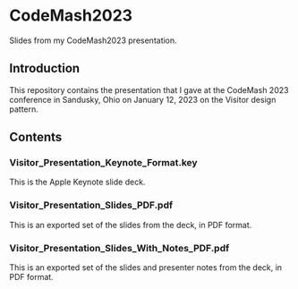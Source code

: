 # CodeMash2023
Slides from my CodeMash2023 presentation.

## Introduction
This repository contains the presentation that I gave at the CodeMash 2023 conference
in Sandusky, Ohio on January 12, 2023 on the Visitor design pattern.

## Contents

### Visitor_Presentation_Keynote_Format.key
This is the Apple Keynote slide deck.

### Visitor_Presentation_Slides_PDF.pdf
This is an exported set of the slides from the deck, in PDF format.

### Visitor_Presentation_Slides_With_Notes_PDF.pdf
This is an exported set of the slides and presenter notes from the deck, in PDF format.
